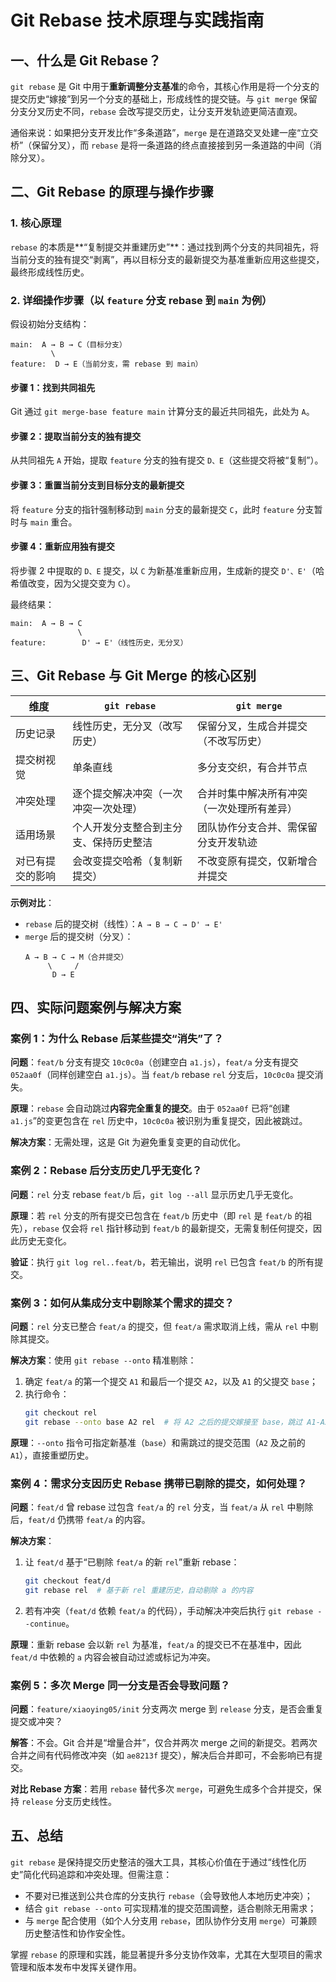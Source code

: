 # Git Rebase 技术原理与实践指南

## 一、什么是 Git Rebase？

`git rebase` 是 Git 中用于**重新调整分支基准**的命令，其核心作用是将一个分支的提交历史“嫁接”到另一个分支的基础上，形成线性的提交链。与 `git merge` 保留分支分叉历史不同，`rebase` 会改写提交历史，让分支开发轨迹更简洁直观。

通俗来说：如果把分支开发比作“多条道路”，`merge` 是在道路交叉处建一座“立交桥”（保留分叉），而 `rebase` 是将一条道路的终点直接接到另一条道路的中间（消除分叉）。


## 二、Git Rebase 的原理与操作步骤

### 1. 核心原理
`rebase` 的本质是**“复制提交并重建历史”**：通过找到两个分支的共同祖先，将当前分支的独有提交“剥离”，再以目标分支的最新提交为基准重新应用这些提交，最终形成线性历史。

### 2. 详细操作步骤（以 `feature` 分支 rebase 到 `main` 为例）

假设初始分支结构：
```
main:  A → B → C（目标分支）
         \
feature:  D → E（当前分支，需 rebase 到 main）
```

#### 步骤 1：找到共同祖先
Git 通过 `git merge-base feature main` 计算分支的最近共同祖先，此处为 `A`。

#### 步骤 2：提取当前分支的独有提交
从共同祖先 `A` 开始，提取 `feature` 分支的独有提交 `D、E`（这些提交将被“复制”）。

#### 步骤 3：重置当前分支到目标分支的最新提交
将 `feature` 分支的指针强制移动到 `main` 分支的最新提交 `C`，此时 `feature` 分支暂时与 `main` 重合。

#### 步骤 4：重新应用独有提交
将步骤 2 中提取的 `D、E` 提交，以 `C` 为新基准重新应用，生成新的提交 `D'、E'`（哈希值改变，因为父提交变为 `C`）。

最终结果：
```
main:  A → B → C
               \
feature:        D' → E'（线性历史，无分叉）
```


## 三、Git Rebase 与 Git Merge 的核心区别

| 维度                | `git rebase`                              | `git merge`                              |
|---------------------|-------------------------------------------|------------------------------------------|
| 历史记录            | 线性历史，无分叉（改写历史）              | 保留分叉，生成合并提交（不改写历史）      |
| 提交树视觉          | 单条直线                                  | 多分支交织，有合并节点                    |
| 冲突处理            | 逐个提交解决冲突（一次冲突一次处理）      | 合并时集中解决所有冲突（一次处理所有差异）|
| 适用场景            | 个人开发分支整合到主分支、保持历史整洁    | 团队协作分支合并、需保留分支开发轨迹      |
| 对已有提交的影响    | 会改变提交哈希（复制新提交）              | 不改变原有提交，仅新增合并提交            |

**示例对比**：
- `rebase` 后的提交树（线性）：`A → B → C → D' → E'`
- `merge` 后的提交树（分叉）：
  ```
  A → B → C → M（合并提交）
       \     /
        D → E
  ```


## 四、实际问题案例与解决方案

### 案例 1：为什么 Rebase 后某些提交“消失”了？

**问题**：`feat/b` 分支有提交 `10c0c0a`（创建空白 `a1.js`），`feat/a` 分支有提交 `052aa0f`（同样创建空白 `a1.js`）。当 `feat/b` rebase `rel` 分支后，`10c0c0a` 提交消失。

**原理**：`rebase` 会自动跳过**内容完全重复的提交**。由于 `052aa0f` 已将“创建 `a1.js`”的变更包含在 `rel` 历史中，`10c0c0a` 被识别为重复提交，因此被跳过。

**解决方案**：无需处理，这是 Git 为避免重复变更的自动优化。


### 案例 2：Rebase 后分支历史几乎无变化？

**问题**：`rel` 分支 rebase `feat/b` 后，`git log --all` 显示历史几乎无变化。

**原理**：若 `rel` 分支的所有提交已包含在 `feat/b` 历史中（即 `rel` 是 `feat/b` 的祖先），`rebase` 仅会将 `rel` 指针移动到 `feat/b` 的最新提交，无需复制任何提交，因此历史无变化。

**验证**：执行 `git log rel..feat/b`，若无输出，说明 `rel` 已包含 `feat/b` 的所有提交。


### 案例 3：如何从集成分支中剔除某个需求的提交？

**问题**：`rel` 分支已整合 `feat/a` 的提交，但 `feat/a` 需求取消上线，需从 `rel` 中剔除其提交。

**解决方案**：使用 `git rebase --onto` 精准剔除：
1. 确定 `feat/a` 的第一个提交 `A1` 和最后一个提交 `A2`，以及 `A1` 的父提交 `base`；
2. 执行命令：
   ```bash
   git checkout rel
   git rebase --onto base A2 rel  # 将 A2 之后的提交嫁接至 base，跳过 A1-A2
   ```

**原理**：`--onto` 指令可指定新基准（`base`）和需跳过的提交范围（`A2` 及之前的 `A1`），直接重塑历史。


### 案例 4：需求分支因历史 Rebase 携带已剔除的提交，如何处理？

**问题**：`feat/d` 曾 rebase 过包含 `feat/a` 的 `rel` 分支，当 `feat/a` 从 `rel` 中剔除后，`feat/d` 仍携带 `feat/a` 的内容。

**解决方案**：
1. 让 `feat/d` 基于“已剔除 `feat/a` 的新 `rel`”重新 rebase：
   ```bash
   git checkout feat/d
   git rebase rel  # 基于新 rel 重建历史，自动剔除 a 的内容
   ```
2. 若有冲突（`feat/d` 依赖 `feat/a` 的代码），手动解决冲突后执行 `git rebase --continue`。

**原理**：重新 rebase 会以新 `rel` 为基准，`feat/a` 的提交已不在基准中，因此 `feat/d` 中依赖的 `a` 内容会被自动过滤或标记为冲突。


### 案例 5：多次 Merge 同一分支是否会导致问题？

**问题**：`feature/xiaoying05/init` 分支两次 merge 到 `release` 分支，是否会重复提交或冲突？

**解答**：不会。Git 合并是“增量合并”，仅合并两次 merge 之间的新提交。若两次合并之间有代码修改冲突（如 `ae8213f` 提交），解决后合并即可，不会影响已有提交。

**对比 Rebase 方案**：若用 `rebase` 替代多次 `merge`，可避免生成多个合并提交，保持 `release` 分支历史线性。


## 五、总结

`git rebase` 是保持提交历史整洁的强大工具，其核心价值在于通过“线性化历史”简化代码追踪和冲突处理。但需注意：
- 不要对已推送到公共仓库的分支执行 `rebase`（会导致他人本地历史冲突）；
- 结合 `git rebase --onto` 可实现精准的提交范围调整，适合剔除无用需求；
- 与 `merge` 配合使用（如个人分支用 `rebase`，团队协作分支用 `merge`）可兼顾历史整洁性和协作安全性。

掌握 `rebase` 的原理和实践，能显著提升多分支协作效率，尤其在大型项目的需求管理和版本发布中发挥关键作用。